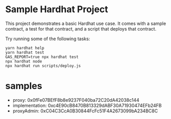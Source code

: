 # Sample Hardhat Project

This project demonstrates a basic Hardhat use case. It comes with a sample contract, a test for that contract, and a script that deploys that contract.

Try running some of the following tasks:

```shell
yarn hardhat help
yarn hardhat test
GAS_REPORT=true npx hardhat test
npx hardhat node
npx hardhat run scripts/deploy.js
```


# samples
- proxy: 0x0fFe07BEfF8b8e9237F040ba72C20dA42038c144
- implementation: 0xc4E90cB8470B813329dABF30A71930474EFb24FB
- proxyAdmin: 0xC04C3CcA0B30844FcFc51F4A2673099bA234BC8C


